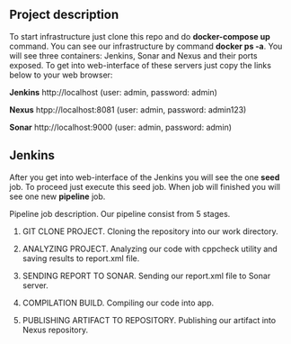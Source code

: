## Project description
To start infrastructure just clone this repo and do **docker-compose up** command. You can see our infrastructure by command **docker ps -a**. You will see three containers: Jenkins, Sonar and Nexus and their ports exposed. To get into web-interface of these servers just copy the links below to your web browser:

**Jenkins** 		http://localhost	(user: admin, password: admin)

**Nexus**		htpp://localhost:8081	(user: admin, password: admin123)

**Sonar** 		http://localhost:9000	(user: admin, password: admin)

## Jenkins
After you get into web-interface of the Jenkins you will see the one **seed** job. To proceed just execute this seed job. When job will finished you will see one new **pipeline** job.

Pipeline job description. Our pipeline consist from 5 stages.

1. GIT CLONE PROJECT. Cloning the repository into our work directory.

2. ANALYZING PROJECT. Analyzing our code with cppcheck utility and saving results to report.xml file.

3. SENDING REPORT TO SONAR. Sending our report.xml file to Sonar server.

4. COMPILATION BUILD. Compiling our code into app.

5. PUBLISHING ARTIFACT TO REPOSITORY. Publishing our artifact into Nexus repository.



